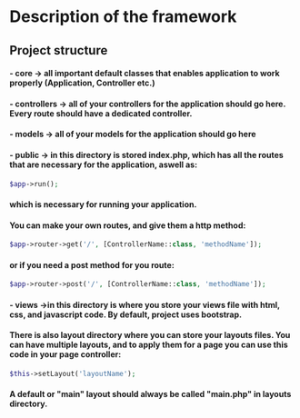 # Description of the framework

## Project structure

#### - core -> all important default classes that enables application to work properly (Application, Controller etc.)

#### - controllers -> all of your controllers for the application should go here. Every route should have a dedicated controller.

#### - models -> all of your models for the application should go here

#### - public -> in this directory is stored index.php, which has all the routes that are necessary for the application, aswell as:

```php
$app->run();
```

#### which is necessary for running your application.

#### You can make your own routes, and give them a http method:

```php
$app->router->get('/', [ControllerName::class, 'methodName']);
```

#### or if you need a post method for you route:

```php
$app->router->post('/', [ControllerName::class, 'methodName']);
```

#### - views ->in this directory is where you store your views file with html, css, and javascript code. By default, project uses bootstrap.

#### There is also layout directory where you can store your layouts files. You can have multiple layouts, and to apply them for a page you can use this code in your page controller:

```php
$this->setLayout('layoutName');
```

#### A default or "main" layout should always be called "main.php" in layouts directory.


